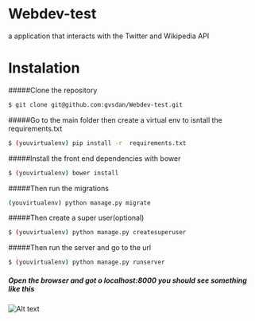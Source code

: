 # Webdev-test
a application that interacts with the Twitter and Wikipedia API

# Instalation

#####Clone the repository
```sh
$ git clone git@github.com:gvsdan/Webdev-test.git
```
#####Go to the main folder then create a virtual env to isntall the requirements.txt
```sh
$ (youvirtualenv) pip install -r  requirements.txt
```
#####Install the front end dependencies with bower
```sh
$ (youvirtualenv) bower install
```
#####Then run the migrations 
```sh
(youvirtualenv) python manage.py migrate
```
#####Then create a super user(optional)
```sh
$ (youvirtualenv) python manage.py createsuperuser
```
#####Then run the server and go to the url
```sh
$ (youvirtualenv) python manage.py runserver
```
##### Open the browser and got o localhost:8000 you should see something like this
![Alt text](https://scontent-atl1-1.xx.fbcdn.net/hphotos-xfp1/v/t1.0-9/11870641_390350454469003_4700183762254305022_n.jpg?oh=d10ec6d0375213c077265f6c024f03f6&oe=563E29FC)

